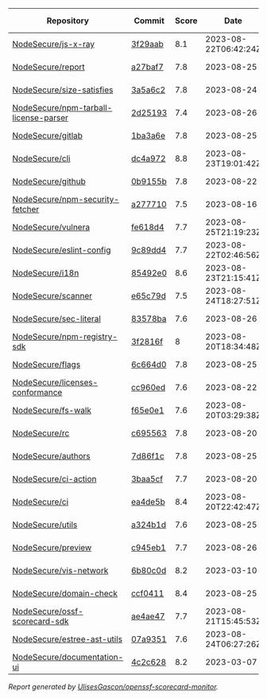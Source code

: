 <!-- OPENSSF-SCORECARD-MONITOR:START -->

| Repository | Commit | Score | Date | Difference | Report Link | StepSecurity Link |
| -- | -- | -- | -- | -- | -- | -- |
| [NodeSecure/js-x-ray](https://github.com/NodeSecure/js-x-ray) | [3f29aab](https://github.com/NodeSecure/js-x-ray/commit/3f29aab5584ac0464119828c64e5d652abc5dcfe) | 8.1 | 2023-08-22T06:42:24Z | 0 | [Full Report](https://deps.dev/project/github/nodesecure%2Fjs-x-ray) | [Fix it](http://app.stepsecurity.io/securerepo?repo=NodeSecure/js-x-ray) |
| [NodeSecure/report](https://github.com/NodeSecure/report) | [a27baf7](https://github.com/NodeSecure/report/commit/a27baf7dfd35eb59564eec914b066d977c3579bd) | 7.8 | 2023-08-25 | -0.1 | [Full Report](https://deps.dev/project/github/nodesecure%2Freport) | [Fix it](http://app.stepsecurity.io/securerepo?repo=NodeSecure/report) |
| [NodeSecure/size-satisfies](https://github.com/NodeSecure/size-satisfies) | [3a5a6c2](https://github.com/NodeSecure/size-satisfies/commit/3a5a6c22fc3e8f31756f6381d0cb0820819a4a39) | 7.8 | 2023-08-24 | 0 | [Full Report](https://deps.dev/project/github/nodesecure%2Fsize-satisfies) | [Fix it](http://app.stepsecurity.io/securerepo?repo=NodeSecure/size-satisfies) |
| [NodeSecure/npm-tarball-license-parser](https://github.com/NodeSecure/npm-tarball-license-parser) | [2d25193](https://github.com/NodeSecure/npm-tarball-license-parser/commit/2d2519365b4b7ff5412ad1af4620df7c72c48386) | 7.4 | 2023-08-26 | 0 | [Full Report](https://deps.dev/project/github/nodesecure%2Fnpm-tarball-license-parser) | [Fix it](http://app.stepsecurity.io/securerepo?repo=NodeSecure/npm-tarball-license-parser) |
| [NodeSecure/gitlab](https://github.com/NodeSecure/gitlab) | [1ba3a6e](https://github.com/NodeSecure/gitlab/commit/1ba3a6e762c2667ceb01a014b7980269ef18f8a1) | 7.8 | 2023-08-25 | 0 | [Full Report](https://deps.dev/project/github/nodesecure%2Fgitlab) | [Fix it](http://app.stepsecurity.io/securerepo?repo=NodeSecure/gitlab) |
| [NodeSecure/cli](https://github.com/NodeSecure/cli) | [dc4a972](https://github.com/NodeSecure/cli/commit/dc4a97263a39359e2828f8faae7a9c781e0909c2) | 8.8 | 2023-08-23T19:01:42Z | 0.1 | [Full Report](https://deps.dev/project/github/nodesecure%2Fcli) | [Fix it](http://app.stepsecurity.io/securerepo?repo=NodeSecure/cli) |
| [NodeSecure/github](https://github.com/NodeSecure/github) | [0b9155b](https://github.com/NodeSecure/github/commit/0b9155ba2397e5fd9c2a76bba938f1a6492b6050) | 7.8 | 2023-08-22 | 0 | [Full Report](https://deps.dev/project/github/nodesecure%2Fgithub) | [Fix it](http://app.stepsecurity.io/securerepo?repo=NodeSecure/github) |
| [NodeSecure/npm-security-fetcher](https://github.com/NodeSecure/npm-security-fetcher) | [a277710](https://github.com/NodeSecure/npm-security-fetcher/commit/a277710ef0a4c43dcf41adf3b4aa90566280d32c) | 7.5 | 2023-08-16 | 0 | [Full Report](https://deps.dev/project/github/nodesecure%2Fnpm-security-fetcher) | [Fix it](http://app.stepsecurity.io/securerepo?repo=NodeSecure/npm-security-fetcher) |
| [NodeSecure/vulnera](https://github.com/NodeSecure/vulnera) | [fe618d4](https://github.com/NodeSecure/vulnera/commit/fe618d453e5d38daeb2d202252c299942df7fd4f) | 7.7 | 2023-08-25T21:19:23Z | 0 | [Full Report](https://deps.dev/project/github/nodesecure%2Fvulnera) | [Fix it](http://app.stepsecurity.io/securerepo?repo=NodeSecure/vulnera) |
| [NodeSecure/eslint-config](https://github.com/NodeSecure/eslint-config) | [9c89dd4](https://github.com/NodeSecure/eslint-config/commit/9c89dd459881af4908ee75c8d5399f878578eafe) | 7.7 | 2023-08-22T02:46:56Z | 0 | [Full Report](https://deps.dev/project/github/nodesecure%2Feslint-config) | [Fix it](http://app.stepsecurity.io/securerepo?repo=NodeSecure/eslint-config) |
| [NodeSecure/i18n](https://github.com/NodeSecure/i18n) | [85492e0](https://github.com/NodeSecure/i18n/commit/85492e07e115a11aa322bc9251841b59d9e272c1) | 8.6 | 2023-08-23T21:15:41Z | 0.5 | [Full Report](https://deps.dev/project/github/nodesecure%2Fi18n) | [Fix it](http://app.stepsecurity.io/securerepo?repo=NodeSecure/i18n) |
| [NodeSecure/scanner](https://github.com/NodeSecure/scanner) | [e65c79d](https://github.com/NodeSecure/scanner/commit/e65c79df3fa8a6c43306afca3cb2908420b3d6c4) | 7.5 | 2023-08-24T18:27:51Z | 0.1 | [Full Report](https://deps.dev/project/github/nodesecure%2Fscanner) | [Fix it](http://app.stepsecurity.io/securerepo?repo=NodeSecure/scanner) |
| [NodeSecure/sec-literal](https://github.com/NodeSecure/sec-literal) | [83578ba](https://github.com/NodeSecure/sec-literal/commit/83578bab3bd74772ccde46bf5dea2a52ddbab240) | 7.6 | 2023-08-26 | 0 | [Full Report](https://deps.dev/project/github/nodesecure%2Fsec-literal) | [Fix it](http://app.stepsecurity.io/securerepo?repo=NodeSecure/sec-literal) |
| [NodeSecure/npm-registry-sdk](https://github.com/NodeSecure/npm-registry-sdk) | [3f2816f](https://github.com/NodeSecure/npm-registry-sdk/commit/3f2816f5ca9afda45643755a7054d4973f359a82) | 8 | 2023-08-20T18:34:48Z | 0 | [Full Report](https://deps.dev/project/github/nodesecure%2Fnpm-registry-sdk) | [Fix it](http://app.stepsecurity.io/securerepo?repo=NodeSecure/npm-registry-sdk) |
| [NodeSecure/flags](https://github.com/NodeSecure/flags) | [6c664d0](https://github.com/NodeSecure/flags/commit/6c664d09d9e3a20b9631d00109e2ea903e1fe121) | 7.8 | 2023-08-25 | 0 | [Full Report](https://deps.dev/project/github/nodesecure%2Fflags) | [Fix it](http://app.stepsecurity.io/securerepo?repo=NodeSecure/flags) |
| [NodeSecure/licenses-conformance](https://github.com/NodeSecure/licenses-conformance) | [cc960ed](https://github.com/NodeSecure/licenses-conformance/commit/cc960ed69151b7009e74507682a005ff42b35111) | 7.6 | 2023-08-22 | 0 | [Full Report](https://deps.dev/project/github/nodesecure%2Flicenses-conformance) | [Fix it](http://app.stepsecurity.io/securerepo?repo=NodeSecure/licenses-conformance) |
| [NodeSecure/fs-walk](https://github.com/NodeSecure/fs-walk) | [f65e0e1](https://github.com/NodeSecure/fs-walk/commit/f65e0e14aeb25ebcda845b3aa4ee2915bb9cba6d) | 7.6 | 2023-08-20T03:29:38Z | 0 | [Full Report](https://deps.dev/project/github/nodesecure%2Ffs-walk) | [Fix it](http://app.stepsecurity.io/securerepo?repo=NodeSecure/fs-walk) |
| [NodeSecure/rc](https://github.com/NodeSecure/rc) | [c695563](https://github.com/NodeSecure/rc/commit/c695563e72c5849662e8c8fb6054f6a13dee2782) | 7.8 | 2023-08-20 | 0 | [Full Report](https://deps.dev/project/github/nodesecure%2Frc) | [Fix it](http://app.stepsecurity.io/securerepo?repo=NodeSecure/rc) |
| [NodeSecure/authors](https://github.com/NodeSecure/authors) | [7d86f1c](https://github.com/NodeSecure/authors/commit/7d86f1c6ef1ca99abe7bf2f2996bd4c4deecdc14) | 7.8 | 2023-08-25 | 0.1 | [Full Report](https://deps.dev/project/github/nodesecure%2Fauthors) | [Fix it](http://app.stepsecurity.io/securerepo?repo=NodeSecure/authors) |
| [NodeSecure/ci-action](https://github.com/NodeSecure/ci-action) | [3baa5cf](https://github.com/NodeSecure/ci-action/commit/3baa5cf8c5fd092d480d3bf4a5da676125e42283) | 7.7 | 2023-08-20 | 0 | [Full Report](https://deps.dev/project/github/nodesecure%2Fci-action) | [Fix it](http://app.stepsecurity.io/securerepo?repo=NodeSecure/ci-action) |
| [NodeSecure/ci](https://github.com/NodeSecure/ci) | [ea4de5b](https://github.com/NodeSecure/ci/commit/ea4de5b1b738454dbd53882312f58ed79014d38e) | 8.4 | 2023-08-20T22:42:47Z | 0 | [Full Report](https://deps.dev/project/github/nodesecure%2Fci) | [Fix it](http://app.stepsecurity.io/securerepo?repo=NodeSecure/ci) |
| [NodeSecure/utils](https://github.com/NodeSecure/utils) | [a324b1d](https://github.com/NodeSecure/utils/commit/a324b1d7ea5a188321c1b2dc5e765f1e5d69a8c8) | 7.6 | 2023-08-25 | 0 | [Full Report](https://deps.dev/project/github/nodesecure%2Futils) | [Fix it](http://app.stepsecurity.io/securerepo?repo=NodeSecure/utils) |
| [NodeSecure/preview](https://github.com/NodeSecure/preview) | [c945eb1](https://github.com/NodeSecure/preview/commit/c945eb1a0af71512061b7be8314ee38a939cd524) | 7.7 | 2023-08-26 | 0 | [Full Report](https://deps.dev/project/github/nodesecure%2Fpreview) | [Fix it](http://app.stepsecurity.io/securerepo?repo=NodeSecure/preview) |
| [NodeSecure/vis-network](https://github.com/NodeSecure/vis-network) | [6b80c0d](https://github.com/NodeSecure/vis-network/commit/6b80c0db98cd2d08be6de39fb5c97298376a86c0) | 8.2 | 2023-03-10 | 0 | [Full Report](https://deps.dev/project/github/nodesecure%2Fvis-network) | [Fix it](http://app.stepsecurity.io/securerepo?repo=NodeSecure/vis-network) |
| [NodeSecure/domain-check](https://github.com/NodeSecure/domain-check) | [ccf0411](https://github.com/NodeSecure/domain-check/commit/ccf04115d9f4dcc65dbc8cc928f252e0a6f8027b) | 8.4 | 2023-08-25 | 0 | [Full Report](https://deps.dev/project/github/nodesecure%2Fdomain-check) | [Fix it](http://app.stepsecurity.io/securerepo?repo=NodeSecure/domain-check) |
| [NodeSecure/ossf-scorecard-sdk](https://github.com/NodeSecure/ossf-scorecard-sdk) | [ae4ae47](https://github.com/NodeSecure/ossf-scorecard-sdk/commit/ae4ae47a343bc5d0730344c2b031f9f530485424) | 7.7 | 2023-08-21T15:45:53Z | 0 | [Full Report](https://deps.dev/project/github/nodesecure%2Fossf-scorecard-sdk) | [Fix it](http://app.stepsecurity.io/securerepo?repo=NodeSecure/ossf-scorecard-sdk) |
| [NodeSecure/estree-ast-utils](https://github.com/NodeSecure/estree-ast-utils) | [07a9351](https://github.com/NodeSecure/estree-ast-utils/commit/07a9351f3f3bf350c446737452214769a0c56817) | 7.6 | 2023-08-24T06:27:26Z | 0 | [Full Report](https://deps.dev/project/github/nodesecure%2Festree-ast-utils) | [Fix it](http://app.stepsecurity.io/securerepo?repo=NodeSecure/estree-ast-utils) |
| [NodeSecure/documentation-ui](https://github.com/NodeSecure/documentation-ui) | [4c2c628](https://github.com/NodeSecure/documentation-ui/commit/4c2c62809956190a0cf9583442271546ee4f331c) | 8.2 | 2023-03-07 | 0 | [Full Report](https://deps.dev/project/github/nodesecure%2Fdocumentation-ui) | [Fix it](http://app.stepsecurity.io/securerepo?repo=NodeSecure/documentation-ui) |

_Report generated by [UlisesGascon/openssf-scorecard-monitor](https://github.com/UlisesGascon/openssf-scorecard-monitor)._
<!-- OPENSSF-SCORECARD-MONITOR:END -->